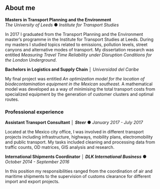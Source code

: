 ## About me


**Masters in Transport Planning and the Environment**  
_The University of Leeds_ ● _Institute for Transport Studies_

In 2017 I graduated from the Transport Planning and the Environment master’s programme in the Institute for 
Transport Studies at Leeds. During my masters I studied topics related to emissions, pollution levels, street canyons and alternative modes of transport.
My dissertation research was entitled _Measuring Travel Time Reliability under Disruption Conditions for the London Underground_.
	
**Bachelors in Logistics and Supply Chain** │ 
_Universidad del Caribe_

My final project was entitled _An optimization model for the location of biodecontamination equipment in the Mexican southeast_. A mathematical model was developed as a way of minimising the total transport costs from specialized equipment by the generation of customer clusters and optimal routes.

### Professional experience

**Assistant Transport Consultant** │
**_Steer_** ● _January 2017 - July 2017_

Located at the Mexico city office, I was involved in different transport projects including infrastructure, highways, mobility plans, electromobility and public transport. My tasks included cleaning and processing data from traffic counts, OD matrices, GIS analysis and research.

**International Shipments Coordinator** │
**_DLK International Business_** ● _October 2014 - September 2016_

In this position my responsibilities ranged from the coordination of air and maritime shipments to the supervision of customs clearance for different import and export projects.

